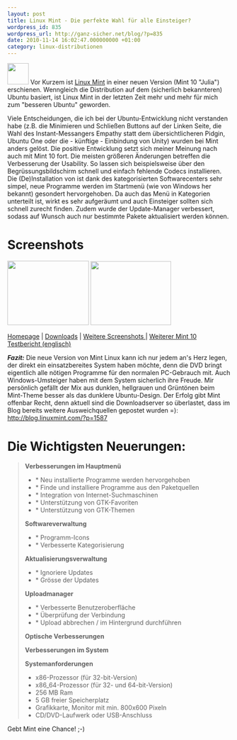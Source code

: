 ```yaml
---
layout: post
title: Linux Mint - Die perfekte Wahl für alle Einsteiger?
wordpress_id: 835
wordpress_url: http://ganz-sicher.net/blog/?p=835
date: 2010-11-14 16:02:47.000000000 +01:00
category: linux-distributionen
---
```

<img class="lefticon" title="Minto Logo" src="{{site.baseurl}}/wp-content/uploads/mint_logo.png" alt="" width="48" height="48" />
Vor Kurzem ist <a href="http://linuxmint.com/">Linux Mint</a> in einer neuen Version (Mint 10 "Julia") erschienen. Wenngleich die Distribution auf dem (sicherlich bekannteren) Ubuntu basiert, ist Linux Mint in der letzten Zeit mehr und mehr für mich zum "besseren Ubuntu" geworden.

<!--more-->

Viele Entscheidungen, die ich bei der Ubuntu-Entwicklung nicht verstanden habe (z.B. die Minimieren und Schließen Buttons auf der Linken Seite, die Wahl des Instant-Messangers Empathy statt dem übersichtlicheren Pidgin, Ubuntu One oder die - künftige  - Einbindung von Unity) wurden bei Mint anders gelöst.
Die positive Entwicklung setzt sich meiner Meinung nach auch mit Mint 10 fort. Die meisten größeren Änderungen betreffen die Verbesserung der Usability. So lassen sich beispielsweise über den Begrüssungsbildschirm schnell und einfach fehlende Codecs installieren.
Die (De)Installation von ist dank des kategorisierten Softwarecenters sehr simpel, neue Programme werden im Startmenü (wie von Windows her bekannt) gesondert hervorgehoben. Da auch das Menü in Kategorien unterteilt ist, wirkt es sehr aufgeräumt und auch Einsteiger sollten sich schnell zurecht finden. Zudem wurde der Update-Manager verbessert, sodass auf Wunsch auch nur bestimmte Pakete aktualisiert werden können.


Screenshots
===========
<a href="{{site.baseurl}}/wp-content/uploads/mint_screen1.png" title="Linux Mint Screenshot" target="_blank"><img class="borderimg centered" title="Mint Startmenü" src="{{site.baseurl}}/wp-content/uploads/mint_screen1.png" alt="" width="184" height="145" /></a>
<a href="{{site.baseurl}}/wp-content/uploads/mint_screen2.png" title="Linux Mint Screenshot" target="_blank"><img class="borderimg centered" title="Mint Softwarecenter und Menüsuche" src="{{site.baseurl}}/wp-content/uploads/mint_screen2.png" alt="" width="182" height="144" /></a>


<div class="infobox"><a class="homelink" title="Linux Mint Homepage" href="http://www.linuxmint.com/">Homepage</a> | <a title="Linux Mint 10 Downloadseite" class="packagelink" href="http://www.linuxmint.com/download.php">Downloads</a> | <a class="imagelink" title="Weitere Screenshot auf Unixmen" href="http://www.unixmen.com/linux-distributions/29-linux-mint/1262-linuxmint-10-julia-screenshots-tour">Weitere Screenshots </a>| <a class="info" title="Mint 10 Testbericht auf Linuxcritic.com" href="http://www.linuxcritic.com/linux-mint-10-reviewed/">Weiterer Mint 10 Testbericht (englisch)</a></div>

***Fazit:*** Die neue Version von Mint Linux kann ich nur jedem an's Herz legen, der direkt ein einsatzbereites System haben möchte, denn die DVD bringt eigentlich alle nötigen Programme für den normalen PC-Gebrauch mit. Auch Windows-Umsteiger haben mit dem System sicherlich ihre Freude. Mir persönlich gefällt der Mix aus dunklen, hellgrauen und Grüntönen beim Mint-Theme besser als das dunklere Ubuntu-Design. Der Erfolg gibt Mint offenbar Recht, denn aktuell sind die Downloadserver so überlastet, dass im Blog bereits weitere Ausweichquellen gepostet wurden =):
<a href="http://blog.linuxmint.com/?p=1587">http://blog.linuxmint.com/?p=1587</a>

Die Wichtigsten Neuerungen:
===========================
<blockquote><strong>Verbesserungen im Hauptmenü</strong>
<ul>
	<li>* Neu installierte Programme werden hervorgehoben</li>
	<li> * Finde und installiere Programme aus den Paketquellen</li>
	<li> * Integration von Internet-Suchmaschinen</li>
	<li> * Unterstützung von GTK-Favoriten</li>
	<li> * Unterstützung von GTK-Themen</li>
</ul>
<strong>Softwareverwaltung</strong>
<ul>
	<li>* Programm-Icons</li>
	<li> * Verbesserte Kategorisierung</li>
</ul>
<strong>Aktualisierungsverwaltung</strong>
<ul>
	<li>* Ignoriere Updates</li>
	<li> * Grösse der Updates</li>
</ul>
<strong>Uploadmanager</strong>
<ul>
	<li>* Verbesserte Benutzeroberfläche</li>
	<li> * Überprüfung der Verbindung</li>
	<li> * Upload abbrechen / im Hintergrund durchführen</li>
</ul>
<strong>Optische Verbesserungen</strong>

<strong>Verbesserungen im System</strong>

<strong>
</strong>

<strong>Systemanforderungen</strong>
<ul>
	<li> x86-Prozessor (für 32-bit-Version)</li>
	<li> x86_64-Prozessor (für 32- und 64-bit-Version)</li>
	<li> 256 MB Ram</li>
	<li> 5 GB freier Speicherplatz</li>
	<li> Grafikkarte, Monitor mit min. 800x600 Pixeln</li>
	<li> CD/DVD-Laufwerk oder USB-Anschluss</li>
</ul>
</blockquote>

Gebt Mint eine Chance! ;-)
